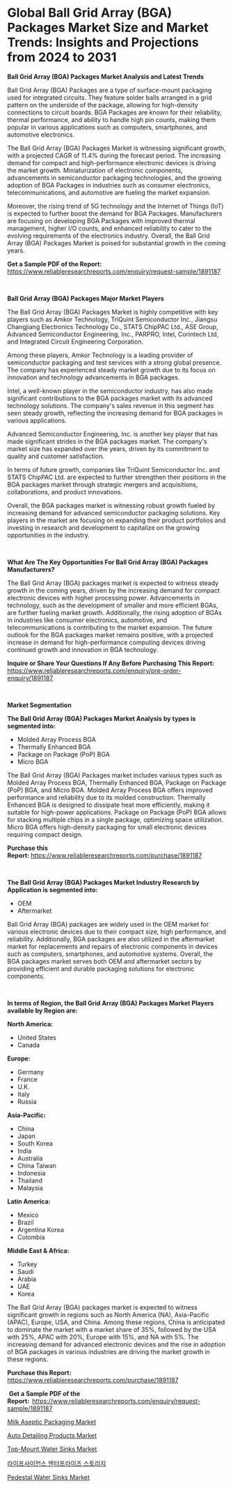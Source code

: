 <p><h1>Global Ball Grid Array (BGA) Packages Market Size and Market Trends: Insights and Projections from 2024 to 2031</h1></p><p><strong>Ball Grid Array (BGA) Packages Market Analysis and Latest Trends</strong></p>
<p><p>Ball Grid Array (BGA) Packages are a type of surface-mount packaging used for integrated circuits. They feature solder balls arranged in a grid pattern on the underside of the package, allowing for high-density connections to circuit boards. BGA Packages are known for their reliability, thermal performance, and ability to handle high pin counts, making them popular in various applications such as computers, smartphones, and automotive electronics.</p><p>The Ball Grid Array (BGA) Packages Market is witnessing significant growth, with a projected CAGR of 11.4% during the forecast period. The increasing demand for compact and high-performance electronic devices is driving the market growth. Miniaturization of electronic components, advancements in semiconductor packaging technologies, and the growing adoption of BGA Packages in industries such as consumer electronics, telecommunications, and automotive are fueling the market expansion.</p><p>Moreover, the rising trend of 5G technology and the Internet of Things (IoT) is expected to further boost the demand for BGA Packages. Manufacturers are focusing on developing BGA Packages with improved thermal management, higher I/O counts, and enhanced reliability to cater to the evolving requirements of the electronics industry. Overall, the Ball Grid Array (BGA) Packages Market is poised for substantial growth in the coming years.</p></p>
<p><strong>Get a Sample PDF of the Report:&nbsp;</strong> <a href="https://www.reliableresearchreports.com/enquiry/request-sample/1891187">https://www.reliableresearchreports.com/enquiry/request-sample/1891187</a></p>
<p>&nbsp;</p>
<p><strong>Ball Grid Array (BGA) Packages Major Market Players</strong></p>
<p><p>The Ball Grid Array (BGA) Packages Market is highly competitive with key players such as Amkor Technology, TriQuint Semiconductor Inc., Jiangsu Changjiang Electronics Technology Co., STATS ChipPAC Ltd., ASE Group, Advanced Semiconductor Engineering, Inc., PARPRO, Intel, Corintech Ltd, and Integrated Circuit Engineering Corporation.</p><p>Among these players, Amkor Technology is a leading provider of semiconductor packaging and test services with a strong global presence. The company has experienced steady market growth due to its focus on innovation and technology advancements in BGA packages.</p><p>Intel, a well-known player in the semiconductor industry, has also made significant contributions to the BGA packages market with its advanced technology solutions. The company's sales revenue in this segment has seen steady growth, reflecting the increasing demand for BGA packages in various applications.</p><p>Advanced Semiconductor Engineering, Inc. is another key player that has made significant strides in the BGA packages market. The company's market size has expanded over the years, driven by its commitment to quality and customer satisfaction.</p><p>In terms of future growth, companies like TriQuint Semiconductor Inc. and STATS ChipPAC Ltd. are expected to further strengthen their positions in the BGA packages market through strategic mergers and acquisitions, collaborations, and product innovations.</p><p>Overall, the BGA packages market is witnessing robust growth fueled by increasing demand for advanced semiconductor packaging solutions. Key players in the market are focusing on expanding their product portfolios and investing in research and development to capitalize on the growing opportunities in the industry.</p></p>
<p>&nbsp;</p>
<p><strong>What Are The Key Opportunities For Ball Grid Array (BGA) Packages Manufacturers?</strong></p>
<p><p>The Ball Grid Array (BGA) packages market is expected to witness steady growth in the coming years, driven by the increasing demand for compact electronic devices with higher processing power. Advancements in technology, such as the development of smaller and more efficient BGAs, are further fueling market growth. Additionally, the rising adoption of BGAs in industries like consumer electronics, automotive, and telecommunications is contributing to the market expansion. The future outlook for the BGA packages market remains positive, with a projected increase in demand for high-performance computing devices driving continued growth and innovation in BGA technology.</p></p>
<p><strong>Inquire or Share Your Questions If Any Before Purchasing This Report:</strong> <a href="https://www.reliableresearchreports.com/enquiry/pre-order-enquiry/1891187">https://www.reliableresearchreports.com/enquiry/pre-order-enquiry/1891187</a></p>
<p>&nbsp;</p>
<p><strong>Market Segmentation</strong></p>
<p><strong>The Ball Grid Array (BGA) Packages Market Analysis by types is segmented into:</strong></p>
<p><ul><li>Molded Array Process BGA</li><li>Thermally Enhanced BGA</li><li>Package on Package (PoP) BGA</li><li>Micro BGA</li></ul></p>
<p><p>The Ball Grid Array (BGA) Packages market includes various types such as Molded Array Process BGA, Thermally Enhanced BGA, Package on Package (PoP) BGA, and Micro BGA. Molded Array Process BGA offers improved performance and reliability due to its molded construction. Thermally Enhanced BGA is designed to dissipate heat more efficiently, making it suitable for high-power applications. Package on Package (PoP) BGA allows for stacking multiple chips in a single package, optimizing space utilization. Micro BGA offers high-density packaging for small electronic devices requiring compact design.</p></p>
<p><strong>Purchase this Report:&nbsp;</strong><a href="https://www.reliableresearchreports.com/purchase/1891187">https://www.reliableresearchreports.com/purchase/1891187</a></p>
<p>&nbsp;</p>
<p><strong>The Ball Grid Array (BGA) Packages Market Industry Research by Application is segmented into:</strong></p>
<p><ul><li>OEM</li><li>Aftermarket</li></ul></p>
<p><p>Ball Grid Array (BGA) packages are widely used in the OEM market for various electronic devices due to their compact size, high performance, and reliability. Additionally, BGA packages are also utilized in the aftermarket market for replacements and repairs of electronic components in devices such as computers, smartphones, and automotive systems. Overall, the BGA packages market serves both OEM and aftermarket sectors by providing efficient and durable packaging solutions for electronic components.</p></p>
<p>&nbsp;</p>
<p><strong>In terms of Region, the Ball Grid Array (BGA) Packages Market Players available by Region are:</strong></p>
<p>
    <p> <strong> North America: </strong>
        <ul>
            <li>United States</li>
            <li>Canada</li>
        </ul>
        </p> 
    <p> <strong> Europe: </strong>
        <ul>
            <li>Germany</li>
            <li>France</li>
            <li>U.K.</li>
            <li>Italy</li>
            <li>Russia</li>
        </ul>
        </p> 
    <p> <strong> Asia-Pacific: </strong>
        <ul>
            <li>China</li>
            <li>Japan</li>
            <li>South Korea</li>
            <li>India</li>
            <li>Australia</li>
            <li>China Taiwan</li>
            <li>Indonesia</li>
            <li>Thailand</li>
            <li>Malaysia</li>
        </ul>
        </p> 
    <p> <strong> Latin America: </strong>
        <ul>
            <li>Mexico</li>
            <li>Brazil</li>
            <li>Argentina Korea</li>
            <li>Colombia</li>
        </ul>
        </p> 
    <p> <strong> Middle East & Africa: </strong>
        <ul>
            <li>Turkey</li>
            <li>Saudi</li>
            <li>Arabia</li>
            <li>UAE</li>
            <li>Korea</li>
        </ul>
    </p>
    </p>
<p><p>The Ball Grid Array (BGA) packages market is expected to witness significant growth in regions such as North America (NA), Asia-Pacific (APAC), Europe, USA, and China. Among these regions, China is anticipated to dominate the market with a market share of 35%, followed by the USA with 25%, APAC with 20%, Europe with 15%, and NA with 5%. The increasing demand for advanced electronic devices and the rise in adoption of BGA packages in various industries are driving the market growth in these regions.</p></p>
<p><strong>Purchase this Report: </strong><a href="https://www.reliableresearchreports.com/purchase/1891187">https://www.reliableresearchreports.com/purchase/1891187</a></p>
<p>&nbsp;<strong>Get a Sample PDF of the Report:&nbsp;&nbsp;</strong><a href="https://www.reliableresearchreports.com/enquiry/request-sample/1891187">https://www.reliableresearchreports.com/enquiry/request-sample/1891187</a></p>
<p><strong></strong></p>
<p><p><a href="https://view.publitas.com/reportprime-1/milk-aseptic-packaging-market-insights-market-players-and-forecast-till-2031/">Milk Aseptic Packaging Market</a></p><p><a href="https://view.publitas.com/reportprime-1/auto-detailing-products-market-size-2024-2031-global-industrial-analysis-key-geographical-regions-market-share-top-key-players-product-types-and-forecast-research-report/">Auto Detailing Products Market</a></p><p><a href="https://silk-columnist-571.notion.site/Decoding-the-Top-Mount-Water-Sinks-Market-A-Deep-Dive-into-the-Latest-Market-Trends-Market-Segment-4ff2c3e29d364647b83ec5710befead3">Top-Mount Water Sinks Market</a></p><p><a href="https://medium.com/@timkunzety907856/%EC%83%9D%EB%AA%85%EA%B3%BC%ED%95%99-%EC%97%94%ED%84%B0%ED%94%84%EB%9D%BC%EC%9D%B4%EC%A6%88-%EC%A0%80%EC%9E%A5%EC%86%8C-%EC%8B%9C%EC%9E%A5-%EA%B2%BD%EC%9F%81-%EB%B6%84%EC%84%9D-%EC%8B%9C%EC%9E%A5-%EB%8F%99%ED%96%A5-%EB%B0%8F-2031%EB%85%84%EA%B9%8C%EC%A7%80%EC%9D%98-%EC%98%88%EC%B8%A1-18b53213a1a7">라이프사이언스 엔터프라이즈 스토리지</a></p><p><a href="https://cute-banjo-8ca.notion.site/Pedestal-Water-Sinks-Market-Size-Share-Trends-Analysis-Report-By-Application-Regional-Outlook-C-a2fd9b60331b40beac2a46b8c141161b">Pedestal Water Sinks Market</a></p></p>